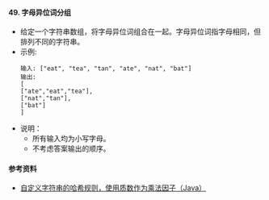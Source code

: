 #### 49. 字母异位词分组
- 给定一个字符串数组，将字母异位词组合在一起。字母异位词指字母相同，但排列不同的字符串。
- 示例:
    ```
    输入: ["eat", "tea", "tan", "ate", "nat", "bat"]
    输出:
    [
    ["ate","eat","tea"],
    ["nat","tan"],
    ["bat"]
    ]
    ```
- 说明：
  - 所有输入均为小写字母。
  - 不考虑答案输出的顺序。

#### 参考资料
- [自定义字符串的哈希规则，使用质数作为乘法因子（Java）](https://leetcode-cn.com/problems/group-anagrams/solution/zi-ding-yi-zi-fu-chuan-de-ha-xi-gui-ze-shi-yong-zh/)
